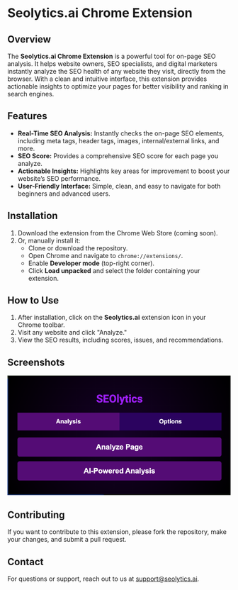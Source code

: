 # Seolytics.ai Chrome Extension

## Overview

The **Seolytics.ai Chrome Extension** is a powerful tool for on-page SEO analysis. It helps website owners, SEO specialists, and digital marketers instantly analyze the SEO health of any website they visit, directly from the browser. With a clean and intuitive interface, this extension provides actionable insights to optimize your pages for better visibility and ranking in search engines.

## Features

- **Real-Time SEO Analysis:** Instantly checks the on-page SEO elements, including meta tags, header tags, images, internal/external links, and more.
- **SEO Score:** Provides a comprehensive SEO score for each page you analyze.
- **Actionable Insights:** Highlights key areas for improvement to boost your website’s SEO performance.
- **User-Friendly Interface:** Simple, clean, and easy to navigate for both beginners and advanced users.

## Installation

1. Download the extension from the Chrome Web Store (coming soon).
2. Or, manually install it:
   - Clone or download the repository.
   - Open Chrome and navigate to `chrome://extensions/`.
   - Enable **Developer mode** (top-right corner).
   - Click **Load unpacked** and select the folder containing your extension.

## How to Use

1. After installation, click on the **Seolytics.ai** extension icon in your Chrome toolbar.
2. Visit any website and click "Analyze."
3. View the SEO results, including scores, issues, and recommendations.

## Screenshots

![Seolytics.ai Extension Screenshot](images/popupui.png)

## Contributing

If you want to contribute to this extension, please fork the repository, make your changes, and submit a pull request.

## Contact

For questions or support, reach out to us at [support@seolytics.ai](mailto:support@seolytics.ai).
